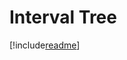 # Interval Tree
[!include[readme](../../README.md)]
<!---
# This is the **HOMEPAGE**.
Refer to [Markdown](http://daringfireball.net/projects/markdown/) for how to write markdown files.
## Quick Start Notes:
1. Add images to *images* folder if the file is referencing an image.
-->
